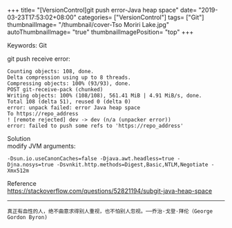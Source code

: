 +++
title= "[VersionControl]git push error-Java heap space"
date= "2019-03-23T17:53:02+08:00"
categories= ["VersionControl"]
tags= ["Git"]
thumbnailImage= "/thumbnail/cover-Tso Moriri Lake.jpg"
autoThumbnailImage= "true"
thumbnailImagePosition= "top"
+++

Keywords: Git

<!--more-->

git push receive error:

	Counting objects: 108, done.
	Delta compression using up to 8 threads.
	Compressing objects: 100% (93/93), done.
	POST git-receive-pack (chunked)
	Writing objects: 100% (108/108), 561.41 MiB | 4.91 MiB/s, done.
	Total 108 (delta 51), reused 0 (delta 0)
	error: unpack failed: error Java heap space
	To https://repo_address
	! [remote rejected] dev -> dev (n/a (unpacker error))
	error: failed to push some refs to 'https://repo_address'

Solution  
modify JVM arguments:

	-Dsun.io.useCanonCaches=false -Djava.awt.headless=true -Djna.nosys=true -Dsvnkit.http.methods=Digest,Basic,NTLM,Negotiate -Xmx512m

Reference  
https://stackoverflow.com/questions/52821194/subgit-java-heap-space

***
`真正有血性的人，绝不曲意求得别人重视，也不怕别人忽视。──乔治·戈登·拜伦（George Gordon Byron)` 

